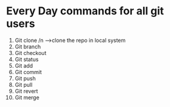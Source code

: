 # Every Day commands for all git users

1. Git clone  /n -->clone the repo in local system
2. Git branch
3. Git checkout
4. Git status
5. Git add
6. Git commit 
7. Git push
8. Git pull
9. Git revert
10. Git merge
